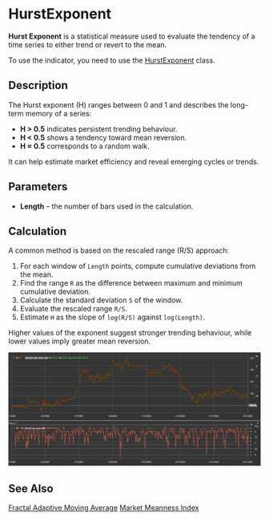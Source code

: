 # HurstExponent

**Hurst Exponent** is a statistical measure used to evaluate the tendency of a time series to either trend or revert to the mean.

To use the indicator, you need to use the [HurstExponent](xref:StockSharp.Algo.Indicators.HurstExponent) class.

## Description

The Hurst exponent (H) ranges between 0 and 1 and describes the long-term memory of a series:
- **H > 0.5** indicates persistent trending behaviour.
- **H < 0.5** shows a tendency toward mean reversion.
- **H ≈ 0.5** corresponds to a random walk.

It can help estimate market efficiency and reveal emerging cycles or trends.

## Parameters

- **Length** – the number of bars used in the calculation.

## Calculation

A common method is based on the rescaled range (R/S) approach:
1. For each window of `Length` points, compute cumulative deviations from the mean.
2. Find the range `R` as the difference between maximum and minimum cumulative deviation.
3. Calculate the standard deviation `S` of the window.
4. Evaluate the rescaled range `R/S`.
5. Estimate `H` as the slope of `log(R/S)` against `log(Length)`.

Higher values of the exponent suggest stronger trending behaviour, while lower values imply greater mean reversion.

![indicator_hurst_exponent](../../../../images/indicator_hurst_exponent.png)

## See Also

[Fractal Adaptive Moving Average](fractal_adaptive_moving_average.md)
[Market Meanness Index](market_meanness_index.md)
